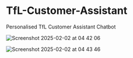 # TfL-Customer-Assistant
Personalised TfL Customer Assistant Chatbot 

![Screenshot 2025-02-02 at 04 42 06](https://github.com/user-attachments/assets/540d177a-d0b7-464b-aa18-030adae7d7ec)

![Screenshot 2025-02-02 at 04 43 46](https://github.com/user-attachments/assets/b9b56769-268a-42d9-94d8-f3ba8282a21b)
